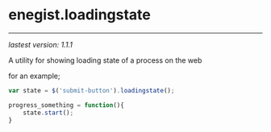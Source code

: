 # enegist.loadingstate

- - -

*lastest version: 1.1.1*

A utility for showing loading state of a process on the web

for an example;
``` javascript
var state = $('submit-button').loadingstate();

progress_something = function(){
	state.start();
}

```